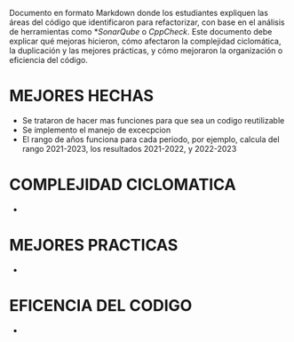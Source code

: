 
Documento en formato Markdown donde los estudiantes expliquen las áreas del código que identificaron para refactorizar, con base en el análisis de herramientas como **SonarQube* o *CppCheck*. 
Este documento debe explicar qué mejoras hicieron, cómo afectaron la complejidad ciclomática, la duplicación y las mejores prácticas, y cómo mejoraron la organización o eficiencia del código.

# MEJORES HECHAS
- Se trataron de hacer mas funciones para que sea un codigo reutilizable
- Se implemento el manejo de excecpcion
- El rango de años funciona para cada periodo, por ejemplo, calcula del rango 2021-2023, los resultados 2021-2022, y 2022-2023

# COMPLEJIDAD CICLOMATICA
- 

# MEJORES PRACTICAS
- 

# EFICENCIA DEL CODIGO
-
